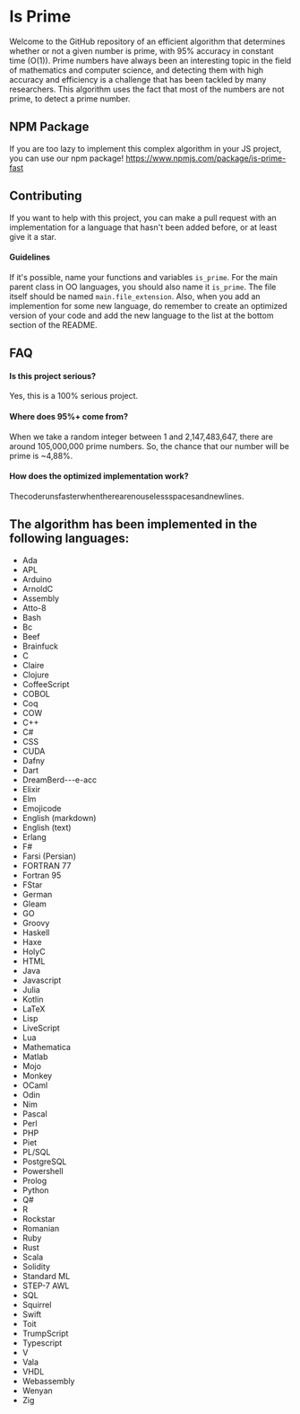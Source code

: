 # Is Prime

Welcome to the GitHub repository of an efficient algorithm that determines whether or not a given number is prime, with 95% accuracy in constant time (O(1)). Prime numbers have always been an interesting topic in the field of mathematics and computer science, and detecting them with high accuracy and efficiency is a challenge that has been tackled by many researchers. This algorithm uses the fact that most of the numbers are not prime, to detect a prime number.

## NPM Package
If you are too lazy to implement this complex algorithm in your JS project, you can use our npm package! https://www.npmjs.com/package/is-prime-fast

## Contributing

If you want to help with this project, you can make a pull request with an implementation for a language that hasn't been added before, or at least give it a star.

#### Guidelines

If it's possible, name your functions and variables `is_prime`. For the main parent class in OO languages, you should also name it `is_prime`. The file itself should be named `main.file_extension`. Also, when you add an implemention for some new language, do remember to create an optimized version of your code and add the new language to the list at the bottom section of the README.

## FAQ

#### Is this project serious?

Yes, this is a 100% serious project.

#### Where does 95%+ come from?

When we take a random integer between 1 and 2,147,483,647, there are around 105,000,000 prime numbers. So, the chance that our number will be prime is ~4,88%.

#### How does the optimized implementation work?

Thecoderunsfasterwhentherearenouselessspacesandnewlines.

## The algorithm has been implemented in the following languages:

- Ada
- APL
- Arduino
- ArnoldC
- Assembly
- Atto-8
- Bash
- Bc
- Beef
- Brainfuck
- C
- Claire
- Clojure
- CoffeeScript
- COBOL
- Coq
- COW
- C++
- C#
- CSS
- CUDA
- Dafny
- Dart
- DreamBerd---e-acc
- Elixir
- Elm
- Emojicode
- English (markdown)
- English (text)
- Erlang
- F#
- Farsi (Persian)
- FORTRAN 77
- Fortran 95
- FStar
- German
- Gleam
- GO
- Groovy
- Haskell
- Haxe
- HolyC
- HTML
- Java
- Javascript
- Julia
- Kotlin
- LaTeX
- Lisp
- LiveScript
- Lua
- Mathematica
- Matlab
- Mojo
- Monkey
- OCaml
- Odin
- Nim
- Pascal
- Perl
- PHP
- Piet
- PL/SQL
- PostgreSQL
- Powershell
- Prolog
- Python
- Q#
- R
- Rockstar
- Romanian
- Ruby
- Rust
- Scala
- Solidity
- Standard ML
- STEP-7 AWL
- SQL
- Squirrel
- Swift
- Toit
- TrumpScript
- Typescript
- V
- Vala
- VHDL
- Webassembly
- Wenyan
- Zig
